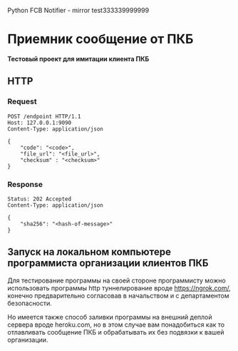 Python FCB Notifier - mirror test333339999999

# Приемник сообщение от ПКБ

**Тестовый проект для имитации клиента ПКБ**

## HTTP

### Request

```
POST /endpoint HTTP/1.1
Host: 127.0.0.1:9090
Content-Type: application/json

{
    "code": "<code>",
    "file_url": "<file_url>", 
    "checksum" : "<checksum>"
}
```

### Response

```
Status: 202 Accepted
Content-Type: application/json

{
    "sha256": "<hash-of-message>"
}
```

## Запуск на локальном компьютере программиста организации клиентов ПКБ

Для тестирование программы на своей стороне программисту можно использовать программы http туннелирование вроде https://ngrok.com/, конечно предварительно согласовав в начальством и с департаментом безопасности.

Но имеется также способ заливки программы на внешний деплой сервера вроде heroku.com, но в этом случае вам понадобиться как то отлавливать сообщение ПКБ и обрабатывать их без подвязки к вашей организации.